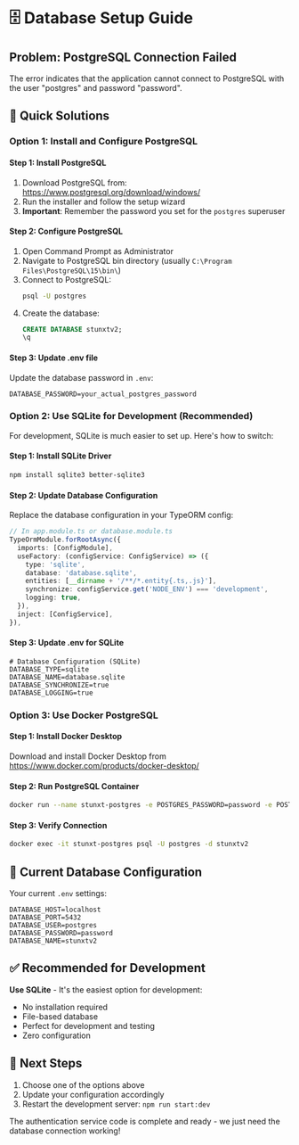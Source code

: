 # 🗄️ Database Setup Guide

## Problem: PostgreSQL Connection Failed

The error indicates that the application cannot connect to PostgreSQL with the user "postgres" and password "password".

## 🚀 **Quick Solutions**

### Option 1: Install and Configure PostgreSQL

#### **Step 1: Install PostgreSQL**
1. Download PostgreSQL from: https://www.postgresql.org/download/windows/
2. Run the installer and follow the setup wizard
3. **Important**: Remember the password you set for the `postgres` superuser

#### **Step 2: Configure PostgreSQL**
1. Open Command Prompt as Administrator
2. Navigate to PostgreSQL bin directory (usually `C:\Program Files\PostgreSQL\15\bin\`)
3. Connect to PostgreSQL:
   ```cmd
   psql -U postgres
   ```
4. Create the database:
   ```sql
   CREATE DATABASE stunxtv2;
   \q
   ```

#### **Step 3: Update .env file**
Update the database password in `.env`:
```env
DATABASE_PASSWORD=your_actual_postgres_password
```

### Option 2: Use SQLite for Development (Recommended)

For development, SQLite is much easier to set up. Here's how to switch:

#### **Step 1: Install SQLite Driver**
```bash
npm install sqlite3 better-sqlite3
```

#### **Step 2: Update Database Configuration**
Replace the database configuration in your TypeORM config:

```typescript
// In app.module.ts or database.module.ts
TypeOrmModule.forRootAsync({
  imports: [ConfigModule],
  useFactory: (configService: ConfigService) => ({
    type: 'sqlite',
    database: 'database.sqlite',
    entities: [__dirname + '/**/*.entity{.ts,.js}'],
    synchronize: configService.get('NODE_ENV') === 'development',
    logging: true,
  }),
  inject: [ConfigService],
}),
```

#### **Step 3: Update .env for SQLite**
```env
# Database Configuration (SQLite)
DATABASE_TYPE=sqlite
DATABASE_NAME=database.sqlite
DATABASE_SYNCHRONIZE=true
DATABASE_LOGGING=true
```

### Option 3: Use Docker PostgreSQL

#### **Step 1: Install Docker Desktop**
Download and install Docker Desktop from https://www.docker.com/products/docker-desktop/

#### **Step 2: Run PostgreSQL Container**
```bash
docker run --name stunxt-postgres -e POSTGRES_PASSWORD=password -e POSTGRES_DB=stunxtv2 -p 5432:5432 -d postgres:15
```

#### **Step 3: Verify Connection**
```bash
docker exec -it stunxt-postgres psql -U postgres -d stunxtv2
```

## 🔧 **Current Database Configuration**

Your current `.env` settings:
```env
DATABASE_HOST=localhost
DATABASE_PORT=5432
DATABASE_USER=postgres
DATABASE_PASSWORD=password
DATABASE_NAME=stunxtv2
```

## ✅ **Recommended for Development**

**Use SQLite** - It's the easiest option for development:
- No installation required
- File-based database
- Perfect for development and testing
- Zero configuration

## 🚀 **Next Steps**

1. Choose one of the options above
2. Update your configuration accordingly
3. Restart the development server: `npm run start:dev`

The authentication service code is complete and ready - we just need the database connection working!
